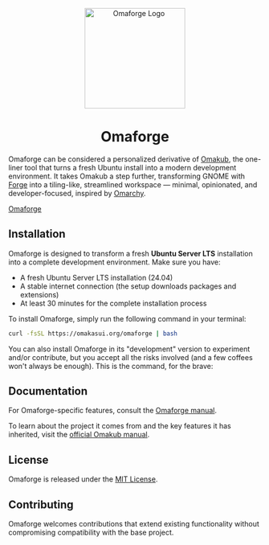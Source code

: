 <p align="center">
  <img src="https://omakasui.org/assets/images/omaforge-logo.png" alt="Omaforge Logo" height="200" width="200" />
</p>

<h1 align="center">Omaforge</h1>

Omaforge can be considered a personalized derivative of [Omakub](https://omakub.org), the one-liner tool that turns a fresh Ubuntu install into a modern development environment. It takes Omakub a step further, transforming GNOME with [Forge](https://github.com/forge-ext/forge) into a tiling-like, streamlined workspace — minimal, opinionated, and developer-focused, inspired by [Omarchy](https://omarchy.org).

[Omaforge](https://github.com/user-attachments/assets/d3eaf4d6-bb14-4553-8250-29bd90c3d8cc)

## Installation

Omaforge is designed to transform a fresh **Ubuntu Server LTS** installation into a complete development environment. Make sure you have:

- A fresh Ubuntu Server LTS installation (24.04)
- A stable internet connection (the setup downloads packages and extensions)
- At least 30 minutes for the complete installation process

To install Omaforge, simply run the following command in your terminal:

```bash
curl -fsSL https://omakasui.org/omaforge | bash
```

You can also install Omaforge in its "development" version to experiment and/or contribute, but you accept all the risks involved (and a few coffees won't always be enough). This is the command, for the brave:

## Documentation

For Omaforge-specific features, consult the [Omaforge manual](https://manuals.omakasui.org/omaforge).

To learn about the project it comes from and the key features it has inherited, visit the [official Omakub manual](https://manuals.omamix.org/1/read).

## License

Omaforge is released under the [MIT License](https://opensource.org/licenses/MIT).

## Contributing

Omaforge welcomes contributions that extend existing functionality without compromising compatibility with the base project.
